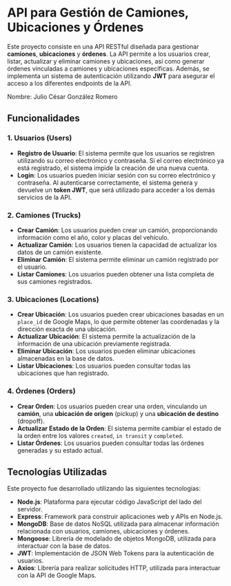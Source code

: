 # API para Gestión de Camiones, Ubicaciones y Órdenes

Este proyecto consiste en una API RESTful diseñada para gestionar **camiones**, **ubicaciones** y **órdenes**. La API permite a los usuarios crear, listar, actualizar y eliminar camiones y ubicaciones, así como generar órdenes vinculadas a camiones y ubicaciones específicas. Además, se implementa un sistema de autenticación utilizando **JWT** para asegurar el acceso a los diferentes endpoints de la API.

Nombre: Julio César González Romero 

## Funcionalidades

### 1. **Usuarios (Users)**

- **Registro de Usuario**: El sistema permite que los usuarios se registren utilizando su correo electrónico y contraseña. Si el correo electrónico ya está registrado, el sistema impide la creación de una nueva cuenta.
- **Login**: Los usuarios pueden iniciar sesión con su correo electrónico y contraseña. Al autenticarse correctamente, el sistema genera y devuelve un **token JWT**, que será utilizado para acceder a los demás servicios de la API.

### 2. **Camiones (Trucks)**

- **Crear Camión**: Los usuarios pueden crear un camión, proporcionando información como el año, color y placas del vehículo.
- **Actualizar Camión**: Los usuarios tienen la capacidad de actualizar los datos de un camión existente.
- **Eliminar Camión**: El sistema permite eliminar un camión registrado por el usuario.
- **Listar Camiones**: Los usuarios pueden obtener una lista completa de sus camiones registrados.

### 3. **Ubicaciones (Locations)**

- **Crear Ubicación**: Los usuarios pueden crear ubicaciones basadas en un `place_id` de Google Maps, lo que permite obtener las coordenadas y la dirección exacta de una ubicación.
- **Actualizar Ubicación**: El sistema permite la actualización de la información de una ubicación previamente registrada.
- **Eliminar Ubicación**: Los usuarios pueden eliminar ubicaciones almacenadas en la base de datos.
- **Listar Ubicaciones**: Los usuarios pueden consultar todas las ubicaciones que han registrado.

### 4. **Órdenes (Orders)**

- **Crear Orden**: Los usuarios pueden crear una orden, vinculando un **camión**, una **ubicación de origen** (pickup) y una **ubicación de destino** (dropoff).
- **Actualizar Estado de la Orden**: El sistema permite cambiar el estado de la orden entre los valores `created`, `in transit` y `completed`.
- **Listar Órdenes**: Los usuarios pueden consultar todas las órdenes generadas y su estado actual.

## Tecnologías Utilizadas

Este proyecto fue desarrollado utilizando las siguientes tecnologías:

- **Node.js**: Plataforma para ejecutar código JavaScript del lado del servidor.
- **Express**: Framework para construir aplicaciones web y APIs en Node.js.
- **MongoDB**: Base de datos NoSQL utilizada para almacenar información relacionada con usuarios, camiones, ubicaciones y órdenes.
- **Mongoose**: Librería de modelado de objetos MongoDB, utilizada para interactuar con la base de datos.
- **JWT**: Implementación de JSON Web Tokens para la autenticación de usuarios.
- **Axios**: Librería para realizar solicitudes HTTP, utilizada para interactuar con la API de Google Maps.


